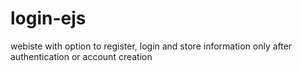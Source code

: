 # login-ejs
webiste with option to register, login and store information only after authentication or account creation
